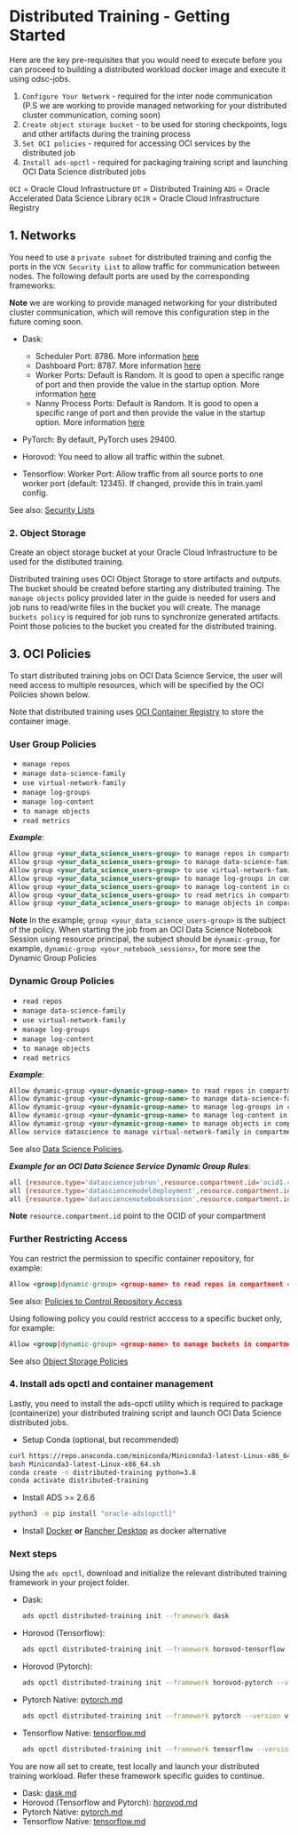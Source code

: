 # Distributed Training - Getting Started

Here are the key pre-requisites that you would need to execute before you can proceed to building a distributed workload docker image and execute it using odsc-jobs.

1. `Configure Your Network` - required for the inter node communication (P.S we are working to provide managed networking for your distributed cluster communication, coming soon)
2. `Create object storage bucket` - to be used for storing checkpoints, logs and other artifacts during the training process
3. `Set OCI policies` - required for accessing OCI services by the distributed job
4. `Install ads-opctl` - required for packaging training script and launching OCI Data Science distributed jobs

`OCI` = Oracle Cloud Infrastructure
`DT` = Distributed Training
`ADS` = Oracle Accelerated Data Science Library
`OCIR` = Oracle Cloud Infrastructure Registry

## 1. Networks

You need to use a `private subnet` for distributed training and config the ports in the `VCN Security List` to allow traffic for communication between nodes. The following default ports are used by the corresponding frameworks:

**Note** we are working to provide managed networking for your distributed cluster communication, which will remove this configuration step in the future coming soon.

* Dask:
  * Scheduler Port: 8786. More information [here](https://docs.dask.org/en/stable/deploying-cli.html#dask-scheduler)
  * Dashboard Port: 8787. More information [here](https://docs.dask.org/en/stable/deploying-cli.html#dask-scheduler)
  * Worker Ports: Default is Random. It is good to open a specific range of port and then provide the value in the startup option. More information [here](https://docs.dask.org/en/stable/deploying-cli.html#dask-worker)
  * Nanny Process Ports: Default is Random. It is good to open a specific range of port and then provide the value in the startup option. More information [here](https://docs.dask.org/en/stable/deploying-cli.html#dask-worker)

* PyTorch: By default, PyTorch uses 29400.
* Horovod: You need to allow all traffic within the subnet.
* Tensorflow: Worker Port: Allow traffic from all source ports to one worker port (default: 12345). If changed, provide this in train.yaml config.

See also: [Security Lists](https://docs.oracle.com/en-us/iaas/Content/Network/Concepts/securitylists.htm)

### 2. Object Storage

Create an object storage bucket at your Oracle Cloud Infrastructure to be used for the distibuted training.

Distributed training uses OCI Object Storage to store artifacts and outputs. The bucket should be created before starting any distributed training. The ```manage objects``` policy provided later in the guide is needed for users and job runs to read/write files in the bucket you will create. The manage ```buckets policy``` is required for job runs to synchronize generated artifacts. Point those policies to the bucket you created for the distributed training.

## 3. OCI Policies

To start distributed training jobs on OCI Data Science Service, the user will need access to multiple resources, which will be specified by the OCI Policies shown below.

Note that distributed training uses [OCI Container Registry](https://docs.oracle.com/en-us/iaas/Content/Registry/Concepts/registryoverview.htm) to store the container image.

### User Group Policies

* ```manage repos```
* ```manage data-science-family```
* ```use virtual-network-family```
* ```manage log-groups```
* ```manage log-content```
* ```to manage objects```
* ```read metrics```

**_Example_**:

```xml
Allow group <your_data_science_users-group> to manage repos in compartment <your_compartment_name>
Allow group <your_data_science_users-group> to manage data-science-family in compartment <your_compartment_name>
Allow group <your_data_science_users-group> to use virtual-network-family in compartment <your_compartment_name>
Allow group <your_data_science_users-group> to manage log-groups in compartment <your_compartment_name>
Allow group <your_data_science_users-group> to manage log-content in compartment <your_compartment_name>
Allow group <your_data_science_users-group> to read metrics in compartment <your_compartment_name>
Allow group <your_data_science_users-group> to manage objects in compartment <your_compartment_name> where all {target.bucket.name=<your_bucket_name>}
```

**Note** In the example, ```group <your_data_science_users-group>``` is the subject of the policy. When starting the job from an OCI Data Science Notebook Session using resource principal, the subject should be ```dynamic-group```, for example, ```dynamic-group <your_notebook_sessions>```, for more see the Dynamic Group Policies

### Dynamic Group Policies

* ```read repos```
* ```manage data-science-family```
* ```use virtual-network-family```
* ```manage log-groups```
* ```manage log-content```
* ```to manage objects```
* ```read metrics```

**_Example_**:

```xml
Allow dynamic-group <your-dynamic-group-name> to read repos in compartment <your_compartment_name>
Allow dynamic-group <your-dynamic-group-name> to manage data-science-family in compartment <your_compartment_name>
Allow dynamic-group <your-dynamic-group-name> to manage log-groups in compartment <your_compartment_name>
Allow dynamic-group <your-dynamic-group-name> to manage log-content in compartment <your_compartment_name>
Allow dynamic-group <your-dynamic-group-name> to manage objects in compartment your_compartment_name where all {target.bucket.name=<your_bucket_name>}
Allow service datascience to manage virtual-network-family in compartment <your_compartment_name>
```

See also [Data Science Policies](https://docs.oracle.com/en-us/iaas/data-science/using/policies.htm).

**_Example for an OCI Data Science Service Dynamic Group Rules_**:

```bash
all {resource.type='datasciencejobrun',resource.compartment.id='ocid1.compartment.oc1..aaaaaaaa<>'}
all {resource.type='datasciencemodeldeployment',resource.compartment.id='ocid1.compartment.oc1..aaaaaaaa<>'}
all {resource.type='datasciencenotebooksession',resource.compartment.id='ocid1.compartment.oc1..aaaaaaaa<>'}
```

**Note** `resource.compartment.id` point to the OCID of your compartment

### Further Restricting Access

You can restrict the permission to specific container repository, for example:

```xml
Allow <group|dynamic-group> <group-name> to read repos in compartment <your_compartment_name> where all { target.repo.name=<your_repo_name> }
```

See also: [Policies to Control Repository Access](https://docs.oracle.com/en-us/iaas/Content/Registry/Concepts/registrypolicyrepoaccess.htm)

Using following policy you could restrict acccess to a specific bucket only, for example:

```xml
Allow <group|dynamic-group> <group-name> to manage buckets in compartment <your_compartment_name> where all {target.bucket.name=<your_bucket_name>}
```

See also [Object Storage Policies](https://docs.oracle.com/en-us/iaas/Content/Identity/Reference/objectstoragepolicyreference.htm#Details_for_Object_Storage_Archive_Storage_and_Data_Transfer)

### 4. Install ads opctl and container management

Lastly, you need to install the ads-opctl utility which is required to package (containerize) your distributed training script and
launch OCI Data Science distributed jobs.

* Setup Conda (optional, but recommended)

```bash
curl https://repo.anaconda.com/miniconda/Miniconda3-latest-Linux-x86_64.sh -o Miniconda3-latest-Linux-x86_64.sh
bash Miniconda3-latest-Linux-x86_64.sh
conda create -n distributed-training python=3.8
conda activate distributed-training
```

* Install ADS >= 2.6.6

```bash
python3 -m pip install "oracle-ads[opctl]"
```

* Install [Docker](<https://docs.docker.com/get-docker>) **or** [Rancher Desktop](<https://rancherdesktop.io/>) as docker alternative

### Next steps

Using the `ads opctl`, download and initialize the relevant distributed training framework in your project folder.

* Dask:
  
  ```bash
  ads opctl distributed-training init --framework dask
  ```

* Horovod (Tensorflow):
  
  ```bash
  ads opctl distributed-training init --framework horovod-tensorflow --version v1
  ```
  
* Horovod (Pytorch):
  
  ```bash
  ads opctl distributed-training init --framework horovod-pytorch --version v1
  ```
  
* Pytorch Native: [pytorch.md](pytorch.md)

    ```bash
    ads opctl distributed-training init --framework pytorch --version v1
    ```

* Tensorflow Native: [tensorflow.md](tensorflow.md)

    ```bash
    ads opctl distributed-training init --framework tensorflow --version v1
    ```

You are now all set to create, test locally and launch your distributed training workload. Refer these framework specific guides
to continue.

* Dask: [dask.md](dask.md)
* Horovod (Tensorflow and Pytorch): [horovod.md](horovod.md)
* Pytorch Native: [pytorch.md](pytorch.md)
* Tensorflow Native: [tensorflow.md](tensorflow.md)
